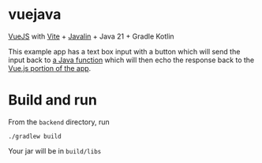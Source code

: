 # vuejava
[VueJS](https://vuejs.org/) with [Vite](https://vitejs.dev/) + [Javalin](https://javalin.io/) + Java 21 + Gradle Kotlin

This example app has a text box input with a button which will send the input back to [a Java function](https://github.com/btarg/vuejava/blob/main/backend/src/main/java/io/github/btarg/backend/controllers/MyController.java#L7) which will then echo the response back to the [Vue.js portion of the app](https://github.com/btarg/vuejava/blob/main/backend/frontend/src/App.vue).
# Build and run
From the `backend` directory, run
```
./gradlew build
```
Your jar will be in `build/libs`
